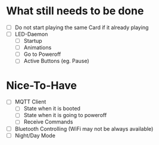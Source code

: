 # What still needs to be done

* [ ] Do not start playing the same Card if it already playing
* [ ] LED-Daemon
  * [ ] Startup
  * [ ] Animations
  * [ ] Go to Poweroff
  * [ ] Active Buttons (eg. Pause)

# Nice-To-Have

* [ ] MQTT Client
  * [ ] State when it is booted
  * [ ] State when it is going to poweroff
  * [ ] Receive Commands
* [ ] Bluetooth Controlling (WiFi may not be always available)
* [ ] Night/Day Mode
